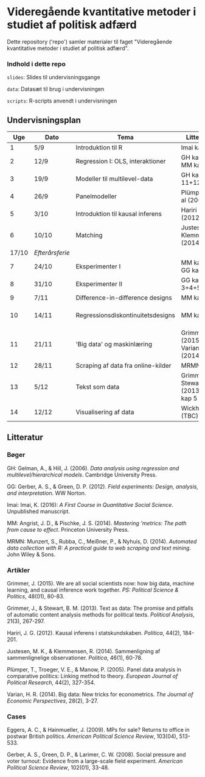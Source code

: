 # Videregående kvantitative metoder i studiet af politisk adfærd

Dette repository ('repo') samler materialer til faget "Videregående kvantitative metoder i studiet af politisk adfærd".

### Indhold i dette repo

`slides`: Slides til undervisningsgange

`data`: Datasæt til brug i undervisningen

`scripts`: R-scripts anvendt i undervisningen

## Undervisningsplan

Uge | Dato | Tema | Litteratur | Case
---|---|---|---|---
1 | 5/9 | Introduktion til R | Imai kap 1 |
2 | 12/9 | Regression I: OLS, interaktioner | GH kap 3, MM kap 2 |
3 | 19/9 | Modeller til multilevel-data | GH kap 11+12 |
4 | 26/9 | Panelmodeller | Plümper et al (2005) |
5 | 3/10 | Introduktion til kausal inferens | Hariri (2012) |
6 | 10/10 | Matching | Justesen & Klemmensen (2014) |
  | 17/10 | *Efterårsferie* | |
7 | 24/10 | Eksperimenter I | MM kap 1, GG kap 1+2 | Gerber et al (2008)
8 | 31/10 | Eksperimenter II | GG kap 3+4+5 |
9 | 7/11 | Difference-in-difference designs | MM kap 5 |
10 | 14/11 | Regressionsdiskontinuitetsdesigns | MM kap 4 | Eggers & Hainmueller (2009)
11 | 21/11 | 'Big data' og maskinlæring | Grimmer (2015), Varian (2014) |
12 | 28/11 | Scraping af data fra online-kilder | MRMN kap 9 |
13 | 5/12 | Tekst som data | Grimmer & Stewart (2013), Imai kap 5 |
14 | 12/12 | Visualisering af data | Wickham (TBC) |

<!-- 3 | 19/9 | Regression II: Binære data | GH kap 5 | -->

## Litteratur

### Bøger

GH: Gelman, A., & Hill, J. (2006). *Data analysis using regression and multilevel/hierarchical models*. Cambridge University Press.

GG: Gerber, A. S., & Green, D. P. (2012). *Field experiments: Design, analysis, and interpretation*. WW Norton.

Imai: Imai, K. (2016): *A First Course in Quantitative Social Science*. Unpublished manuscript.

MM: Angrist, J. D., & Pischke, J. S. (2014). *Mastering 'metrics: The path from cause to effect*. Princeton University Press.

MRMN: Munzert, S., Rubba, C., Meißner, P., & Nyhuis, D. (2014). *Automated data collection with R: A practical guide to web scraping and text mining*. John Wiley & Sons.

### Artikler

Grimmer, J. (2015). We are all social scientists now: how big data, machine learning, and causal inference work together. *PS: Political Science & Politics*, 48(01), 80-83.

Grimmer, J., & Stewart, B. M. (2013). Text as data: The promise and pitfalls of automatic content analysis methods for political texts. *Political Analysis*, 21(3), 267-297.

Hariri, J. G. (2012). Kausal inferens i statskundskaben. *Politica*, 44(2), 184-201.

Justesen, M. K., & Klemmensen, R. (2014). Sammenligning af sammenlignelige observationer. *Politica*, 46(1), 60-78.

Plümper, T., Troeger, V. E., & Manow, P. (2005). Panel data analysis in comparative politics: Linking method to theory. *European Journal of Political Research*, 44(2), 327-354.

Varian, H. R. (2014). Big data: New tricks for econometrics. *The Journal of Economic Perspectives*, 28(2), 3-27.

### Cases

Eggers, A. C., & Hainmueller, J. (2009). MPs for sale? Returns to office in postwar British politics. *American Political Science Review*, 103(04), 513-533.

Gerber, A. S., Green, D. P., & Larimer, C. W. (2008). Social pressure and voter turnout: Evidence from a large-scale field experiment. *American Political Science Review*, 102(01), 33-48.
